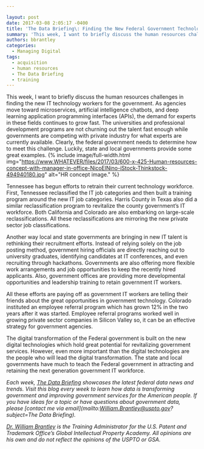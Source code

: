 ```yaml
---

layout: post
date: 2017-03-08 2:05:17 -0400
title: 'The Data Briefing\: Finding the New Federal Government Technologists'
summary: 'This week, I want to briefly discuss the human resources challenges in finding the new IT technology workers for the government. As agencies move toward microservices, artificial intelligence chatbots, and deep learning application programming interfaces (APIs), the demand for experts in these fields continues to grow fast. The universities and professional development programs are not'
authors: bbrantley
categories:
  - Managing Digital
tags:
  - acquisition
  - human resources
  - The Data Briefing
  - training
---
```


This week, I want to briefly discuss the human resources challenges in finding the new IT technology workers for the government. As agencies move toward microservices, artificial intelligence chatbots, and deep learning application programming interfaces (APIs), the demand for experts in these fields continues to grow fast. The universities and professional development programs are not churning out the talent fast enough while governments are competing with private industry for what experts are currently available. Clearly, the federal government needs to determine how to meet this challenge. Luckily, state and local governments provide some great examples. 
{% include image/full-width.html img="https://www.WHATEVER/files/2017/03/600-x-425-Human-resources-concept-with-manager-in-office-NicoElNino-iStock-Thinkstock-494940180.jpg" alt="HR concept image." %} 

Tennessee has begun efforts to retrain their current technology workforce. First, Tennessee reclassified the IT job categories and then built a training program around the new IT job categories. Harris County in Texas also did a similar reclassification program to revitalize the county government’s IT workforce. Both California and Colorado are also embarking on large-scale reclassifications. All these reclassifications are mirroring the new private sector job classifications.

Another way local and state governments are bringing in new IT talent is rethinking their recruitment efforts. Instead of relying solely on the job posting method, government hiring officials are directly reaching out to university graduates, identifying candidates at IT conferences, and even recruiting through hackathons. Governments are also offering more flexible work arrangements and job opportunities to keep the recently hired applicants. Also, government offices are providing more developmental opportunities and leadership training to retain government IT workers.

All these efforts are paying off as government IT workers are telling their friends about the great opportunities in government technology. Colorado instituted an employee referral program which has grown 12% in the two years after it was started. Employee referral programs worked well in growing private sector companies in Silicon Valley so, it can be an effective strategy for government agencies.

The digital transformation of the Federal government is built on the new digital technologies which hold great potential for revitalizing government services. However, even more important than the digital technologies are the people who will lead the digital transformation. The state and local governments have much to teach the Federal government in attracting and retaining the next generation government IT workforce.

_Each week, [The Data Briefing](https://www.WHATEVER/tag/the-data-briefing/) showcases the latest federal data news and trends. Visit this blog every week to learn how data is transforming government and improving government services for the American people. If you have ideas for a topic or have questions about government data, please [contact me via email](mailto:William.Brantley@uspto.gov?subject=The Data Briefing)._

_[Dr. William Brantley](https://www.WHATEVER/author/bbrantley/) is the Training Administrator for the U.S. Patent and Trademark Office’s Global Intellectual Property Academy. All opinions are his own and do not reflect the opinions of the USPTO or GSA._